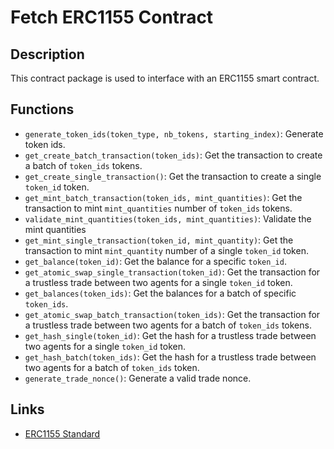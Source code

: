 # Fetch ERC1155 Contract

## Description

This contract package is used to interface with an ERC1155 smart contract.

## Functions

- `generate_token_ids(token_type, nb_tokens, starting_index)`: Generate token ids.
- `get_create_batch_transaction(token_ids)`: Get the transaction to create a batch of `token_ids` tokens.
- `get_create_single_transaction()`: Get the transaction to create a single `token_id` token.
- `get_mint_batch_transaction(token_ids, mint_quantities)`: Get the transaction to mint `mint_quantities` number of `token_ids` tokens.
- `validate_mint_quantities(token_ids, mint_quantities)`: Validate the mint quantities
- `get_mint_single_transaction(token_id, mint_quantity)`: Get the transaction to mint `mint_quantity` number of a single `token_id` token.
- `get_balance(token_id)`: Get the balance for a specific `token_id`.
- `get_atomic_swap_single_transaction(token_id)`: Get the transaction for a trustless trade between two agents for a single `token_id` token.
- `get_balances(token_ids)`: Get the balances for a batch of specific `token_ids`.
- `get_atomic_swap_batch_transaction(token_ids)`: Get the transaction for a trustless trade between two agents for a batch of `token_ids` tokens.
- `get_hash_single(token_id)`: Get the hash for a trustless trade between two agents for a single `token_id` token.
- `get_hash_batch(token_ids)`: Get the hash for a trustless trade between two agents for a batch of `token_ids` token.
- `generate_trade_nonce()`: Generate a valid trade nonce.

## Links

- <a href="https://eips.ethereum.org/EIPS/eip-1155" target="_blank">ERC1155 Standard</a>
